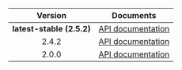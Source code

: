 | Version | Documents |
|:---:|---|
| **latest-stable (2.5.2)** | [API documentation](latest-stable) |
| 2.4.2 | [API documentation](2.4.2) |
| 2.0.0 | [API documentation](2.0.0) |

